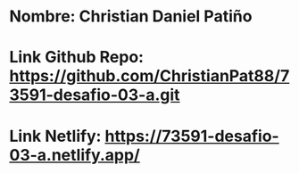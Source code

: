 # Nombre: Christian Daniel Patiño
# Link Github Repo: https://github.com/ChristianPat88/73591-desafio-03-a.git
# Link Netlify: https://73591-desafio-03-a.netlify.app/
